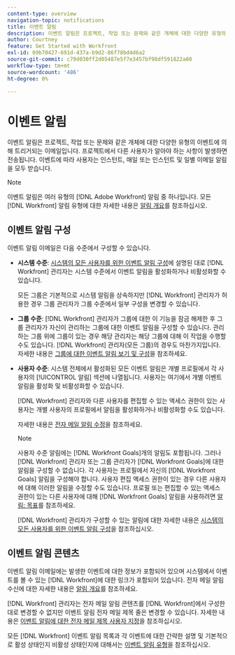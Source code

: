 ```yaml
---
content-type: overview
navigation-topic: notifications
title: 이벤트 알림
description: 이벤트 알림은 프로젝트, 작업 또는 문제와 같은 개체에 대한 다양한 유형의 이벤트에 의해 트리거되는 이메일입니다. 프로젝트에서 다른 사용자가 알아야 하는 사항이 발생하면 전송됩니다. 이벤트에 따라 사용자는 인스턴트, 매일 또는 인스턴트 및 일별 이메일 알림을 모두 받습니다.
author: Courtney
feature: Get Started with Workfront
exl-id: 09b70427-691d-437a-b9d2-86f78bd4d6a2
source-git-commit: c79d030ff2d05487e5f7e3457bf98df591822a80
workflow-type: tm+mt
source-wordcount: '486'
ht-degree: 0%

---
```


# 이벤트 알림

<!-- Audited: 4/2025 -->

이벤트 알림은 프로젝트, 작업 또는 문제와 같은 개체에 대한 다양한 유형의 이벤트에 의해 트리거되는 이메일입니다. 프로젝트에서 다른 사용자가 알아야 하는 사항이 발생하면 전송됩니다. 이벤트에 따라 사용자는 인스턴트, 매일 또는 인스턴트 및 일별 이메일 알림을 모두 받습니다.

>[!NOTE]
>
>이벤트 알림은 여러 유형의 [!DNL Adobe Workfront] 알림 중 하나입니다. 모든 [!DNL Workfront] 알림 유형에 대한 자세한 내용은 [알림 개요](../../workfront-basics/using-notifications/wf-notifications.md)를 참조하십시오.

## 이벤트 알림 구성

이벤트 알림 이메일은 다음 수준에서 구성할 수 있습니다.

* **시스템 수준**: [시스템의 모든 사용자를 위한 이벤트 알림 구성](../../administration-and-setup/manage-workfront/emails/configure-event-notifications-for-everyone-in-the-system.md)에 설명된 대로 [!DNL Workfront] 관리자는 시스템 수준에서 이벤트 알림을 활성화하거나 비활성화할 수 있습니다.

  모든 그룹은 기본적으로 시스템 알림을 상속하지만 [!DNL Workfront] 관리자가 허용한 경우 그룹 관리자가 그룹 수준에서 일부 구성을 변경할 수 있습니다.

* **그룹 수준**: [!DNL Workfront] 관리자가 그룹에 대한 이 기능을 잠금 해제한 후 그룹 관리자가 자신이 관리하는 그룹에 대한 이벤트 알림을 구성할 수 있습니다. 관리하는 그룹 위에 그룹이 있는 경우 해당 관리자는 해당 그룹에 대해 이 작업을 수행할 수도 있습니다. [!DNL Workfront] 관리자(모든 그룹)의 경우도 마찬가지입니다. 자세한 내용은 [그룹에 대한 이벤트 알림 보기 및 구성](../../administration-and-setup/manage-groups/create-and-manage-groups/view-and-configure-event-notifications-group.md)을 참조하세요.

* **사용자 수준**: 시스템 전체에서 활성화된 모든 이벤트 알림은 개별 프로필에서 각 사용자의 [!UICONTROL 알림] 섹션에 나열됩니다. 사용자는 여기에서 개별 이벤트 알림을 활성화 및 비활성화할 수 있습니다.

  [!DNL Workfront] 관리자와 다른 사용자를 편집할 수 있는 액세스 권한이 있는 사용자는 개별 사용자의 프로필에서 알림을 활성화하거나 비활성화할 수도 있습니다.

  자세한 내용은 [전자 메일 알림 수정](../../workfront-basics/using-notifications/activate-or-deactivate-your-own-event-notifications.md)을 참조하세요.

  >[!NOTE]
  >
  >사용자 수준 알림에는 [!DNL Workfront Goals]개의 알림도 포함됩니다. 그러나 [!DNL Workfront] 관리자 또는 그룹 관리자가 [!DNL Workfront Goals]에 대한 알림을 구성할 수 없습니다. 각 사용자는 프로필에서 자신의 [!DNL Workfront Goals] 알림을 구성해야 합니다. 사용자 편집 액세스 권한이 있는 경우 다른 사용자에 대해 이러한 알림을 수정할 수도 있습니다. 프로필 또는 편집할 수 있는 액세스 권한이 있는 다른 사용자에 대해 [!DNL Workfront Goals] 알림을 사용하려면 [알림: 목표](../../workfront-basics/using-notifications/notifications-goals.md)를 참조하세요.

  [!DNL Workfront] 관리자가 구성할 수 있는 알림에 대한 자세한 내용은 [시스템의 모든 사용자를 위한 이벤트 알림 구성](../../administration-and-setup/manage-workfront/emails/configure-event-notifications-for-everyone-in-the-system.md)을 참조하십시오.

## 이벤트 알림 콘텐츠

이벤트 알림 이메일에는 발생한 이벤트에 대한 정보가 포함되어 있으며 시스템에서 이벤트를 볼 수 있는 [!DNL Workfront]에 대한 링크가 포함되어 있습니다. 전자 메일 알림 수신에 대한 자세한 내용은 [알림 개요](../../workfront-basics/using-notifications/wf-notifications.md)를 참조하세요.

[!DNL Workfront] 관리자는 전자 메일 알림 콘텐츠를 [!DNL Workfront]에서 구성한 대로 변경할 수 없지만 이벤트 알림 전자 메일 제목 줄은 변경할 수 있습니다. 자세한 내용은 [이벤트 알림에 대한 전자 메일 제목 사용자 지정](../../administration-and-setup/manage-workfront/emails/custom-email-subjects-event-notification.md)을 참조하십시오.

모든 [!DNL Workfront] 이벤트 알림 목록과 각 이벤트에 대한 간략한 설명 및 기본적으로 활성 상태인지 비활성 상태인지에 대해서는 [이벤트 알림 유형](../../administration-and-setup/manage-workfront/emails/event-notifications-available-in-wf.md)을 참조하십시오.
